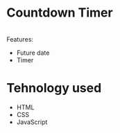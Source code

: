 # Countdown Timer
<br> Features:
<ul>
  <li>Future date</i>
  <li>Timer</i>
</ul>

# Tehnology used
<ul>
  <li>HTML</i>
  <li>CSS</i>
  <li>JavaScript</li>
</ul>  
  
